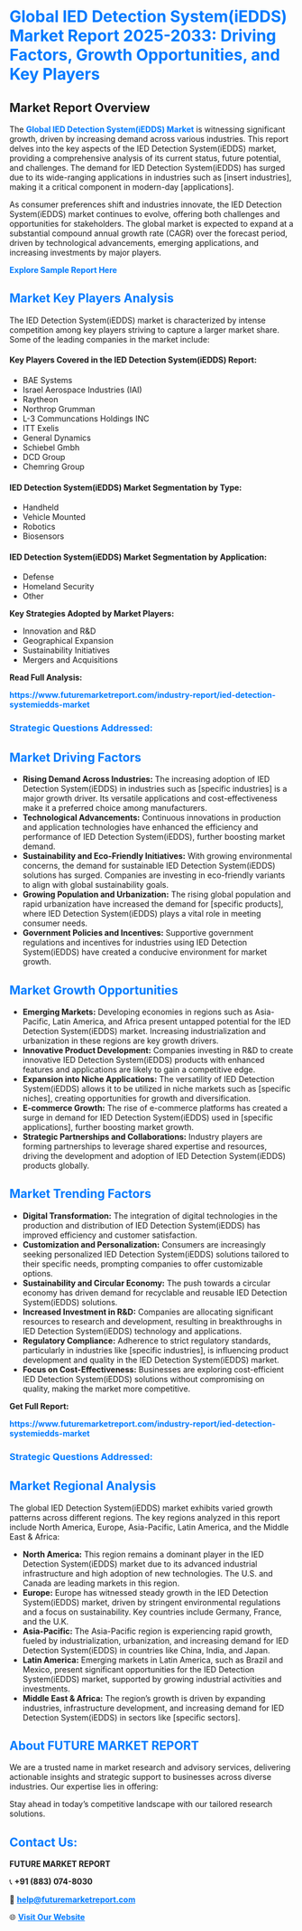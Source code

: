 <h1 style="color: #007BFF;">Global IED Detection System(iEDDS) Market Report 2025-2033: Driving Factors, Growth Opportunities, and Key Players</h1>

<section id="overview">
<h2>Market Report Overview</h2>
<p>The <a href="https://www.futuremarketreport.com/industry-report/ied-detection-systemiedds-market" style="color: #007BFF; text-decoration: none;"><strong>Global IED Detection System(iEDDS) Market</strong></a> is witnessing significant growth, driven by increasing demand across various industries. This report delves into the key aspects of the IED Detection System(iEDDS) market, providing a comprehensive analysis of its current status, future potential, and challenges. The demand for IED Detection System(iEDDS) has surged due to its wide-ranging applications in industries such as [insert industries], making it a critical component in modern-day [applications].</p>
<p>As consumer preferences shift and industries innovate, the IED Detection System(iEDDS) market continues to evolve, offering both challenges and opportunities for stakeholders. The global market is expected to expand at a substantial compound annual growth rate (CAGR) over the forecast period, driven by technological advancements, emerging applications, and increasing investments by major players.</p>
</section>

<section id="overview">
<p><a href="https://www.futuremarketreport.com/request-sample/reportId=89801" style="color: #007BFF; text-decoration: none;"><strong>Explore Sample Report Here</strong></a></p>
</section>

<section id="key-players">
<h2 style="color: #007BFF;">Market Key Players Analysis</h2>
<p>The IED Detection System(iEDDS) market is characterized by intense competition among key players striving to capture a larger market share. Some of the leading companies in the market include:</p>
<h4>Key Players Covered in the IED Detection System(iEDDS) Report:</h4>
<ul><li>BAE Systems</li><li>Israel Aerospace Industries (IAI)</li><li>Raytheon</li><li>Northrop Grumman</li><li>L-3 Communcations Holdings INC</li><li>ITT Exelis</li><li>General Dynamics</li><li>Schiebel Gmbh</li><li>DCD Group</li><li>Chemring Group</li></ul>
<h4>IED Detection System(iEDDS) Market Segmentation by Type:</h4>
<ul><li>Handheld</li><li>Vehicle Mounted</li><li>Robotics</li><li>Biosensors</li></ul>

<h4>IED Detection System(iEDDS) Market Segmentation by Application:</h4>
<ul><li>Defense</li><li>Homeland Security</li><li>Other</li></ul>
<p><strong>Key Strategies Adopted by Market Players:</strong></p>
<ul>
<li>Innovation and R&D</li>
<li>Geographical Expansion</li>
<li>Sustainability Initiatives</li>
<li>Mergers and Acquisitions</li>
</ul>
</section>

<section>
<p><strong>Read Full Analysis: </strong></p><a href="https://www.futuremarketreport.com/industry-report/ied-detection-systemiedds-market" style="color: #007BFF; text-decoration: none;"><strong>https://www.futuremarketreport.com/industry-report/ied-detection-systemiedds-market</strong></a>
<h3 style="color: #007BFF;">Strategic Questions Addressed:</h3>
</section>

<section id="driving-factors">
<h2 style="color: #007BFF;">Market Driving Factors</h2>
<ul>
<li><strong>Rising Demand Across Industries:</strong> The increasing adoption of IED Detection System(iEDDS) in industries such as [specific industries] is a major growth driver. Its versatile applications and cost-effectiveness make it a preferred choice among manufacturers.</li>
<li><strong>Technological Advancements:</strong> Continuous innovations in production and application technologies have enhanced the efficiency and performance of IED Detection System(iEDDS), further boosting market demand.</li>
<li><strong>Sustainability and Eco-Friendly Initiatives:</strong> With growing environmental concerns, the demand for sustainable IED Detection System(iEDDS) solutions has surged. Companies are investing in eco-friendly variants to align with global sustainability goals.</li>
<li><strong>Growing Population and Urbanization:</strong> The rising global population and rapid urbanization have increased the demand for [specific products], where IED Detection System(iEDDS) plays a vital role in meeting consumer needs.</li>
<li><strong>Government Policies and Incentives:</strong> Supportive government regulations and incentives for industries using IED Detection System(iEDDS) have created a conducive environment for market growth.</li>
</ul>
</section>

<section id="growth-opportunities">
<h2 style="color: #007BFF;">Market Growth Opportunities</h2>
<ul>
<li><strong>Emerging Markets:</strong> Developing economies in regions such as Asia-Pacific, Latin America, and Africa present untapped potential for the IED Detection System(iEDDS) market. Increasing industrialization and urbanization in these regions are key growth drivers.</li>
<li><strong>Innovative Product Development:</strong> Companies investing in R&D to create innovative IED Detection System(iEDDS) products with enhanced features and applications are likely to gain a competitive edge.</li>
<li><strong>Expansion into Niche Applications:</strong> The versatility of IED Detection System(iEDDS) allows it to be utilized in niche markets such as [specific niches], creating opportunities for growth and diversification.</li>
<li><strong>E-commerce Growth:</strong> The rise of e-commerce platforms has created a surge in demand for IED Detection System(iEDDS) used in [specific applications], further boosting market growth.</li>
<li><strong>Strategic Partnerships and Collaborations:</strong> Industry players are forming partnerships to leverage shared expertise and resources, driving the development and adoption of IED Detection System(iEDDS) products globally.</li>
</ul>
</section>

<section id="trending-factors">
<h2 style="color: #007BFF;">Market Trending Factors</h2>
<ul>
<li><strong>Digital Transformation:</strong> The integration of digital technologies in the production and distribution of IED Detection System(iEDDS) has improved efficiency and customer satisfaction.</li>
<li><strong>Customization and Personalization:</strong> Consumers are increasingly seeking personalized IED Detection System(iEDDS) solutions tailored to their specific needs, prompting companies to offer customizable options.</li>
<li><strong>Sustainability and Circular Economy:</strong> The push towards a circular economy has driven demand for recyclable and reusable IED Detection System(iEDDS) solutions.</li>
<li><strong>Increased Investment in R&D:</strong> Companies are allocating significant resources to research and development, resulting in breakthroughs in IED Detection System(iEDDS) technology and applications.</li>
<li><strong>Regulatory Compliance:</strong> Adherence to strict regulatory standards, particularly in industries like [specific industries], is influencing product development and quality in the IED Detection System(iEDDS) market.</li>
<li><strong>Focus on Cost-Effectiveness:</strong> Businesses are exploring cost-efficient IED Detection System(iEDDS) solutions without compromising on quality, making the market more competitive.</li>
</ul>
</section>

<section>
<p><strong>Get Full Report: </strong></p><a href="https://www.futuremarketreport.com/industry-report/ied-detection-systemiedds-market" style="color: #007BFF; text-decoration: none;"><strong>https://www.futuremarketreport.com/industry-report/ied-detection-systemiedds-market</strong></a>
<h3 style="color: #007BFF;">Strategic Questions Addressed:</h3>
</section>


<section id="regional-analysis">
<h2 style="color: #007BFF;">Market Regional Analysis</h2>
<p>The global IED Detection System(iEDDS) market exhibits varied growth patterns across different regions. The key regions analyzed in this report include North America, Europe, Asia-Pacific, Latin America, and the Middle East & Africa:</p>
<ul>
<li><strong>North America:</strong> This region remains a dominant player in the IED Detection System(iEDDS) market due to its advanced industrial infrastructure and high adoption of new technologies. The U.S. and Canada are leading markets in this region.</li>
<li><strong>Europe:</strong> Europe has witnessed steady growth in the IED Detection System(iEDDS) market, driven by stringent environmental regulations and a focus on sustainability. Key countries include Germany, France, and the U.K.</li>
<li><strong>Asia-Pacific:</strong> The Asia-Pacific region is experiencing rapid growth, fueled by industrialization, urbanization, and increasing demand for IED Detection System(iEDDS) in countries like China, India, and Japan.</li>
<li><strong>Latin America:</strong> Emerging markets in Latin America, such as Brazil and Mexico, present significant opportunities for the IED Detection System(iEDDS) market, supported by growing industrial activities and investments.</li>
<li><strong>Middle East & Africa:</strong> The region’s growth is driven by expanding industries, infrastructure development, and increasing demand for IED Detection System(iEDDS) in sectors like [specific sectors].</li>
</ul>
</section>

<footer>
<h2 style="color: #007BFF;">About FUTURE MARKET REPORT</h2>
<p>We are a trusted name in market research and advisory services, delivering actionable insights and strategic support to businesses across diverse industries. Our expertise lies in offering:</p>

<p>Stay ahead in today’s competitive landscape with our tailored research solutions.</p>

<h2 style="color: #007BFF;">Contact Us:</h2>
<p><strong>FUTURE MARKET REPORT</strong></p>
<p>📞 <strong>+91 (883) 074-8030</strong></p>
<p>📧 <strong><a href="mailto:help@futuremarketreport.com" style="color: #007BFF;">help@futuremarketreport.com</a></strong></p>
<p>🌐 <strong><a href="https://www.futuremarketreport.com/" style="color: #007BFF;">Visit Our Website</a></strong></p>
</footer>